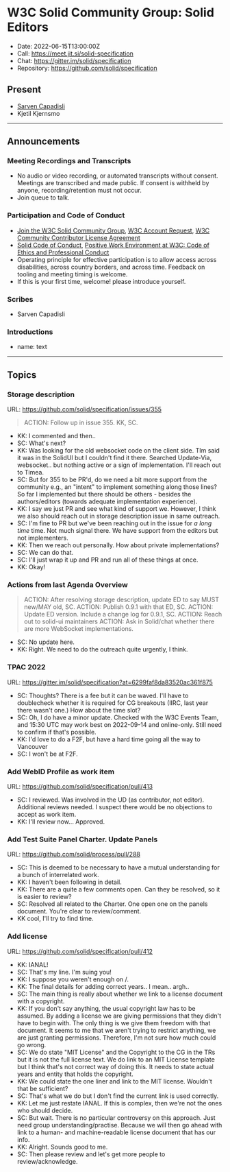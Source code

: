 # W3C Solid Community Group: Solid Editors

* Date: 2022-06-15T13:00:00Z
* Call: https://meet.jit.si/solid-specification
* Chat: https://gitter.im/solid/specification
* Repository: https://github.com/solid/specification

## Present
* [Sarven Capadisli](https://csarven.ca/#i)
* Kjetil Kjernsmo

---

## Announcements

### Meeting Recordings and Transcripts
* No audio or video recording, or automated transcripts without consent. Meetings are transcribed and made public. If consent is withheld by anyone, recording/retention must not occur.
* Join queue to talk.


### Participation and Code of Conduct
* [Join the W3C Solid Community Group](https://www.w3.org/community/solid/join), [W3C Account Request](http://www.w3.org/accounts/request), [W3C Community Contributor License Agreement](https://www.w3.org/community/about/agreements/cla/)
* [Solid Code of Conduct](https://github.com/solid/process/blob/main/code-of-conduct.md), [Positive Work Environment at W3C: Code of Ethics and Professional Conduct](https://www.w3.org/Consortium/cepc/)
* Operating principle for effective participation is to allow access across disabilities, across country borders, and across time. Feedback on tooling and meeting timing is welcome.
* If this is your first time, welcome! please introduce yourself.


### Scribes
* Sarven Capadisli


### Introductions
* name: text

---


## Topics

### Storage description
URL: https://github.com/solid/specification/issues/355

>ACTION: Follow up in issue 355. KK, SC.

* KK: I commented and then..
* SC: What's next?
* KK: Was looking for the old websocket code on the client side. TIm said it was in the SolidUI but I couldn't find it there. Searched Update-Via, websocket.. but nothing active or a sign of implementation. I'll reach out to Timea.
* SC: But for 355 to be PR'd, do we need a bit more support from the community e.g., an "intent" to implement something along those lines? So far I implemented but there should be others - besides the authors/editors (towards adequate implementation experience).
* KK: I say we just PR and see what kind of support we. However, I think we also should reach out in storage description issue in same outreach.
* SC: I'm fine to PR but we've been reaching out in the issue for *a long time* time. Not much signal there. We have support from the editors but not implementers.
* KK: Then we reach out personally. How about private implementations?
* SC: We can do that.
* SC: I'll just wrap it up and PR and run all of these things at once.
* KK: Okay!


### Actions from last Agenda Overview
>ACTION: After resolving storage description, update ED to say MUST new/MAY old, SC.
>ACTION: Publish 0.9.1 with that ED, SC.
>ACTION: Update ED version. Include a change log for 0.9.1, SC.
>ACTION: Reach out to solid-ui maintainers
>ACTION: Ask in Solid/chat whether there are more WebSocket implementations.

* SC: No update here.
* KK: Right. We need to do the outreach quite urgently, I think.


### TPAC 2022
URL: https://gitter.im/solid/specification?at=6299faf8da83520ac361f875

* SC: Thoughts? There is a fee but it can be waved. I'll have to doublecheck whether it is required for CG breakouts (IIRC, last year there wasn't one.) How about the time slot?
* SC: Oh, I do have a minor update. Checked with the W3C Events Team, and 15:30 UTC may work best on 2022-09-14 and online-only. Still need to confirm if that's possible.
* KK: I'd love to do a F2F, but have a hard time going all the way to Vancouver
* SC: I won't be at F2F.


### Add WebID Profile as work item
URL: https://github.com/solid/specification/pull/413

* SC: I reviewed. Was involved in the UD (as contributor, not editor). Additional reviews needed. I suspect there would be no objections to accept as work item.
* KK: I'll review now... Approved.


### Add Test Suite Panel Charter. Update Panels
URL: https://github.com/solid/process/pull/288

* SC: This is deemed to be necessary to have a mutual understanding for a bunch of interrelated work.
* KK: I haven't been following in detail.
* KK: There are a quite a few comments open. Can they be resolved, so it is easier to review?
* SC: Resolved all related to the Charter. One open one on the panels document. You're clear to review/comment.
* KK cool, I'll try to find time.


### Add license
URL: https://github.com/solid/specification/pull/412

* KK: IANAL!
* SC: That's my line. I'm suing you!
* KK: I suppose you weren't enough on /.
* KK: The final details for adding correct years.. I mean.. argh..
* SC: The main thing is really about whether we link to a license document with a copyright.
* KK: If you don't say anything, the usual copyright law has to be assumed. By adding a license we are giving permissions that they didn't have to begin with. The only thing is we give them freedom with that document. It seems to me that we aren't trying to restrict anything, we are just granting permissions. Therefore, I'm not sure how much could go wrong.
* SC: We do state "MIT License" and the Copyright to the CG in the TRs but it is not the full license text. We do link to an MIT License template but I think that's not correct way of doing this. It needs to state actual years and entity that holds the copyright.
* KK: We could state the one liner and link to the MIT license. Wouldn't that be sufficient?
* SC: That's what we do but I don't find the current link is used correctly.
* KK: Let me just restate IANAL. If this is complex, then we're not the ones who should decide.
* SC: But wait. There is no particular controversy on this approach. Just need group understanding/practise. Because we will then go ahead with link to a human- and machine-readable license document that has our info.
* KK: Alright. Sounds good to me.
* SC: Then please review and let's get more people to review/acknowledge.
